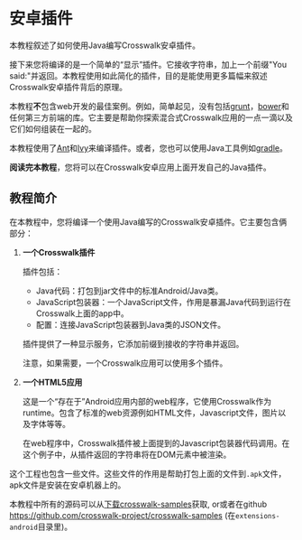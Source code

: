 # 安卓插件

本教程叙述了如何使用Java编写Crosswalk安卓插件。

接下来您将编译的是一个简单的“显示”插件。它接收字符串，加上一个前缀"You said:"并返回。本教程使用如此简化的插件，目的是能使用更多篇幅来叙述Crosswalk安卓插件背后的原理。

本教程**不**包含web开发的最佳案例。例如，简单起见，没有包括[grunt](http://gruntjs.com/)，[bower](http://bower.io/)和任何第三方前端的库。它主要是帮助你探索混合式Crosswalk应用的一点一滴以及它们如何组装在一起的。

本教程使用了[Ant](http://ant.apache.org/)和[Ivy](http://ant.apache.org/projects/ivy.html)来编译插件。或者，您也可以使用Java工具例如[gradle](http://www.gradle.org/)。

**阅读完本教程**，您将可以在Crosswalk安卓应用上面开发自己的Java插件。

## 教程简介

在本教程中，您将编译一个使用Java编写的Crosswalk安卓插件。它主要包含俩部分：

<ol>

<li>
<p><strong>一个Crosswalk插件</strong></p>

<p>插件包括：</p>

<ul>
<li>Java代码：打包到jar文件中的标准Android/Java类。</li>
<li>JavaScript包装器：一个JavaScript文件，作用是暴漏Java代码到运行在Crosswalk上面的app中。</li>
<li>配置：连接JavaScript包装器到Java类的JSON文件。</li>
</ul>

<p>插件提供了一种显示服务，它添加前缀到接收的字符串并返回。</p>

<p>注意，如果需要，一个Crosswalk应用可以使用多个插件。</p>

</li>

<li>
<p><strong>一个HTML5应用</strong></p>

<p>这是一个“存在于”Android应用内部的web程序，它使用Crosswalk作为runtime。包含了标准的web资源例如HTML文件，Javascript文件，图片以及字体等等。</p>

<p>在web程序中，Crosswalk插件被上面提到的Javascript包装器代码调用。在这个例子中，从插件返回的字符串将在DOM元素中被渲染。</p>

</li>

</ol>

<p>这个工程也包含一些文件。这些文件的作用是帮助打包上面的文件到<code>.apk</code>文件，apk文件是安装在安卓机器上的。</p>

本教程中所有的源码可以从[下载crosswalk-samples](https://github.com/crosswalk-project/crosswalk-samples/releases)获取, or或者在github https://github.com/crosswalk-project/crosswalk-samples (在`extensions-android`目录里)。
